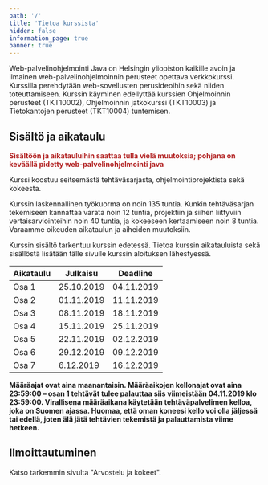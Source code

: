 ```yaml
---
path: '/'
title: 'Tietoa kurssista'
hidden: false
information_page: true
banner: true
---
```


Web-palvelinohjelmointi Java on Helsingin yliopiston kaikille avoin ja
ilmainen web-palvelinohjelmoinnin perusteet opettava verkkokurssi.
Kurssilla perehdytään web-sovellusten perusideoihin sekä niiden
toteuttamiseen. Kurssin käyminen edellyttää kurssien Ohjelmoinnin
perusteet (TKT10002), Ohjelmoinnin jatkokurssi (TKT10003) ja
Tietokantojen perusteet (TKT10004) tuntemisen.

## Sisältö ja aikataulu ##

<b style="color:firebrick;">Sisältöön ja aikatauluihin saattaa tulla vielä muutoksia; pohjana on keväällä pidetty web-palvelinohjelmointi java</b> <!-- TODO -->

Kurssi koostuu seitsemästä tehtäväsarjasta, ohjelmointiprojektista sekä kokeesta.

Kurssin laskennallinen työkuorma on noin 135 tuntia. Kunkin tehtäväsarjan tekemiseen kannattaa varata noin 12 tuntia, projektiin ja siihen liittyviin vertaisarviointeihin noin 40 tuntia, ja kokeeseen kertaamiseen noin 8 tuntia. Varaamme oikeuden aikataulun ja aiheiden muutoksiin.

Kurssin sisältö tarkentuu kurssin edetessä. Tietoa kurssin aikatauluista sekä sisällöstä lisätään tälle sivulle kurssin aloituksen lähestyessä.

| Aikataulu | Julkaisu   | Deadline   |
| ----------|------------|------------|
| Osa 1     | 25.10.2019 | 04.11.2019 |
| Osa 2     | 01.11.2019 | 11.11.2019 |
| Osa 3     | 08.11.2019 | 18.11.2019 |
| Osa 4     | 15.11.2019 | 25.11.2019 |
| Osa 5     | 22.11.2019 | 02.12.2019 |
| Osa 6     | 29.12.2019 | 09.12.2019 |
| Osa 7     | 6.12.2019  | 16.12.2019 |

**Määräajat ovat aina maanantaisin. Määräaikojen kellonajat ovat aina 23:59:00 – osan 1 tehtävät tulee palauttaa siis viimeistään 04.11.2019 klo 23:59:00. Virallisena määräaikana käytetään tehtäväpalvelimen kelloa, joka on Suomen ajassa. Huomaa, että oman koneesi kello voi olla jäljessä tai edellä, joten älä jätä tehtävien tekemistä ja palauttamista viime hetkeen.**

## Ilmoittautuminen ##
Katso tarkemmin sivulta "Arvostelu ja kokeet".
